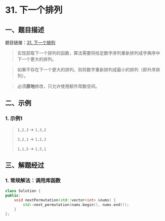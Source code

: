 # 31. 下一个排列

## 一、题目描述

题目链接：[31. 下一个排列](https://leetcode-cn.com/problems/next-permutation/)

> 实现获取下一个排列的函数，算法需要将给定数字序列重新排列成字典序中下一个更大的排列。
  
> 如果不存在下一个更大的排列，则将数字重新排列成最小的排列（即升序排列）。
  
> 必须**原地**修改，只允许使用额外常数空间。
  
## 二、示例

### 1. 示例1

> `1,2,3` → `1,3,2`
>
> `3,2,1` → `1,2,3`
> 
> `1,1,5` → `1,5,1`


## 三、解题经过

### 1. 常规解法：调用库函数

```c++
class Solution {
public:
    void nextPermutation(std::vector<int> &nums) {
        std::next_permutation(nums.begin(), nums.end());
    }
};
```

